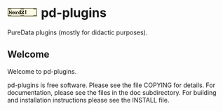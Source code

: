 # ![Nerdz!](https://github.com/nicb/pd-plugins/blob/master/trac/htdocs/pd.png) pd-plugins

PureData plugins (mostly for didactic purposes).

## Welcome

Welcome to pd-plugins.

pd-plugins is free software. Please see the file COPYING for details.
For documentation, please see the files in the doc subdirectory.
For building and installation instructions please see the INSTALL file.
